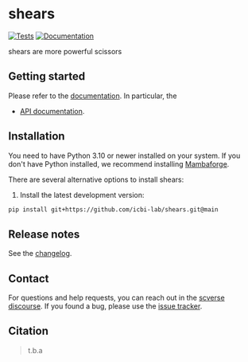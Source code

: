 # shears

[![Tests][badge-tests]][link-tests]
[![Documentation][badge-docs]][link-docs]

[badge-tests]: https://img.shields.io/github/actions/workflow/status/icbi-lab/shears/test.yaml?branch=main
[link-tests]: https://github.com/icbi-lab/shears/actions/workflows/test.yml
[badge-docs]: https://img.shields.io/readthedocs/shears

shears are more powerful scissors

## Getting started

Please refer to the [documentation][link-docs]. In particular, the

-   [API documentation][link-api].

## Installation

You need to have Python 3.10 or newer installed on your system. If you don't have
Python installed, we recommend installing [Mambaforge](https://github.com/conda-forge/miniforge#mambaforge).

There are several alternative options to install shears:

<!--
1) Install the latest release of `shears` from `PyPI <https://pypi.org/project/shears/>`_:

```bash
pip install shears
```
-->

1. Install the latest development version:

```bash
pip install git+https://github.com/icbi-lab/shears.git@main
```

## Release notes

See the [changelog][changelog].

## Contact

For questions and help requests, you can reach out in the [scverse discourse][scverse-discourse].
If you found a bug, please use the [issue tracker][issue-tracker].

## Citation

> t.b.a

[scverse-discourse]: https://discourse.scverse.org/
[issue-tracker]: https://github.com/icbi-lab/shears/issues
[changelog]: https://shears.readthedocs.io/latest/changelog.html
[link-docs]: https://shears.readthedocs.io
[link-api]: https://shears.readthedocs.io/latest/api.html
